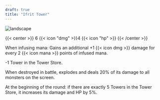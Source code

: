 ```yaml
---
draft: true
title: "Ifrit Tower"
---
```


![landscape](/images/towers/towerS_57.png)

{{< center >}}
6 {{< icon "dmg" >}}4 {{< icon "hp" >}}
{{< /center >}}

When infusing mana: Gains an additional +1 {{< icon dmg >}} damage for every 2 {{< icon mana >}} points of infused mana.

-1 Tower in the Tower Store.

When destroyed in battle, explodes and deals 20% of its damage to all monsters on the screen.

At the beginning of the round: if there are exactly 5 Towers in the Tower Store, it increases its damage and HP by 5%.